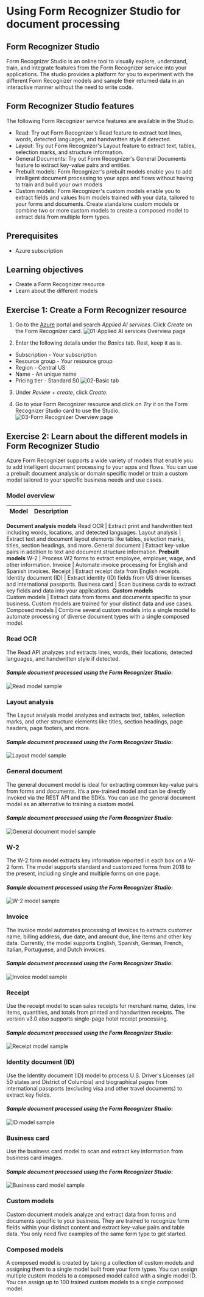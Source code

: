 # Using Form Recognizer Studio for document processing

## Form Recognizer Studio

Form Recognizer Studio is an online tool to visually explore, understand, train, and integrate features from the Form Recognizer service into your applications. The studio provides a platform for you to experiment with the different Form Recognizer models and sample their returned data in an interactive manner without the need to write code.

## Form Recognizer Studio features

The following Form Recognizer service features are available in the Studio.

* Read: Try out Form Recognizer's Read feature to extract text lines, words, detected languages, and handwritten style if detected. 
* Layout: Try out Form Recognizer's Layout feature to extract text, tables, selection marks, and structure information.
* General Documents: Try out Form Recognizer's General Documents feature to extract key-value pairs and entities. 
* Prebuilt models: Form Recognizer's prebuilt models enable you to add intelligent document processing to your apps and flows without having to train and build your own models
* Custom models: Form Recognizer's custom models enable you to extract fields and values from models trained with your data, tailored to your forms and documents. Create standalone custom models or combine two or more custom models to create a composed model to extract data from multiple form types.

## Prerequisites

* Azure subscription

## Learning objectives

* Create a Form Recognizer resource
* Learn about the different models

## Exercise 1: Create a Form Recognizer resource

1.  Go to the [Azure](https://portal.azure.com) portal and search _Applied AI services_. Click _Create_ on the Form Recognizer card.
![01-Applied AI services Overview page](https://github.com/CSALabsAutomation/azure-ai-ml-document-processing-lab/blob/master/steps/01_using_form_recognizer_studio_for_document_processing/assets/01.png)

2. Enter the following details under the _Basics_ tab. Rest, keep it as is.
* Subscription - Your subscription
* Resource group - Your resource group
* Region - Central US 
* Name - An unique name
* Pricing tier - Standard S0
![02-Basic tab](https://github.com/CSALabsAutomation/azure-ai-ml-document-processing-lab/blob/master/steps/01_using_form_recognizer_studio_for_document_processing/assets/02.png)

3. Under _Review + create_, click _Create_.

4. Go to your Form Recognizer resource and click on _Try it_ on the Form Recognizer Studio card to use the Studio.
![03-Form Recognizer Overview page](https://github.com/CSALabsAutomation/azure-ai-ml-document-processing-lab/blob/master/steps/01_using_form_recognizer_studio_for_document_processing/assets/03.png)


## Exercise 2: Learn about the different models in Form Recognizer Studio

Azure Form Recognizer supports a wide variety of models that enable you to add intelligent document processing to your apps and flows. You can use a prebuilt document analysis or domain specific model or train a custom model tailored to your specific business needs and use cases.

### Model overview

Model  | Description
------------- | -------------
__Document analysis models__
Read OCR  | Extract print and handwritten text including words, locations, and detected languages.
Layout analysis | Extract text and document layout elements like tables, selection marks, titles, section headings, and more.
General document | Extract key-value pairs in addition to text and document structure information.
__Prebuilt models__
W-2	| Process W2 forms to extract employee, employer, wage, and other information.
Invoice | Automate invoice processing for English and Spanish invoices.
Receipt	| Extract receipt data from English receipts.
Identity document (ID) | Extract identity (ID) fields from US driver licenses and international passports.
Business card | Scan business cards to extract key fields and data into your applications.
__Custom models__	
Custom models | Extract data from forms and documents specific to your business. Custom models are trained for your distinct data and use cases.
Composed models | Combine several custom models into a single model to automate processing of diverse document types with a single composed model.

### Read OCR
The Read API analyzes and extracts lines, words, their locations, detected languages, and handwritten style if detected.
#### _Sample document processed using the Form Recognizer Studio_:
![Read model sample](https://github.com/CSALabsAutomation/azure-ai-ml-document-processing-lab/blob/master/steps/01_using_form_recognizer_studio_for_document_processing/assets/01.1.png)

### Layout analysis
The Layout analysis model analyzes and extracts text, tables, selection marks, and other structure elements like titles, section headings, page headers, page footers, and more.
#### _Sample document processed using the Form Recognizer Studio_:
![Layout model sample](https://github.com/CSALabsAutomation/azure-ai-ml-document-processing-lab/blob/master/steps/01_using_form_recognizer_studio_for_document_processing/assets/01.2.png)

### General document
The general document model is ideal for extracting common key-value pairs from forms and documents. It’s a pre-trained model and can be directly invoked via the REST API and the SDKs. You can use the general document model as an alternative to training a custom model.
#### _Sample document processed using the Form Recognizer Studio_:
![General document model sample](https://github.com/CSALabsAutomation/azure-ai-ml-document-processing-lab/blob/master/steps/01_using_form_recognizer_studio_for_document_processing/assets/01.3.png)

### W-2
The W-2 form model extracts key information reported in each box on a W-2 form. The model supports standard and customized forms from 2018 to the present, including single and multiple forms on one page.
#### _Sample document processed using the Form Recognizer Studio_:
![W-2 model sample](https://github.com/CSALabsAutomation/azure-ai-ml-document-processing-lab/blob/master/steps/01_using_form_recognizer_studio_for_document_processing/assets/01.4.png)

### Invoice
The invoice model automates processing of invoices to extracts customer name, billing address, due date, and amount due, line items and other key data. Currently, the model supports English, Spanish, German, French, Italian, Portuguese, and Dutch invoices.
#### _Sample document processed using the Form Recognizer Studio_:
![Invoice model sample](https://github.com/CSALabsAutomation/azure-ai-ml-document-processing-lab/blob/master/steps/01_using_form_recognizer_studio_for_document_processing/assets/01.5.png)

### Receipt
Use the receipt model to scan sales receipts for merchant name, dates, line items, quantities, and totals from printed and handwritten receipts. The version v3.0 also supports single-page hotel receipt processing.
#### _Sample document processed using the Form Recognizer Studio_:
![Receipt model sample](https://github.com/CSALabsAutomation/azure-ai-ml-document-processing-lab/blob/master/steps/01_using_form_recognizer_studio_for_document_processing/assets/01.6.png)

### Identity document (ID)
Use the Identity document (ID) model to process U.S. Driver's Licenses (all 50 states and District of Columbia) and biographical pages from international passports (excluding visa and other travel documents) to extract key fields.
#### _Sample document processed using the Form Recognizer Studio_:
![ID model sample](https://github.com/CSALabsAutomation/azure-ai-ml-document-processing-lab/blob/master/steps/01_using_form_recognizer_studio_for_document_processing/assets/01.7.png)

### Business card
Use the business card model to scan and extract key information from business card images.
#### _Sample document processed using the Form Recognizer Studio_:
![Business card model sample](https://github.com/CSALabsAutomation/azure-ai-ml-document-processing-lab/blob/master/steps/01_using_form_recognizer_studio_for_document_processing/assets/01.8.png)

### Custom models
Custom document models analyze and extract data from forms and documents specific to your business. They are trained to recognize form fields within your distinct content and extract key-value pairs and table data. You only need five examples of the same form type to get started.

### Composed models
A composed model is created by taking a collection of custom models and assigning them to a single model built from your form types. You can assign multiple custom models to a composed model called with a single model ID. You can assign up to 100 trained custom models to a single composed model.